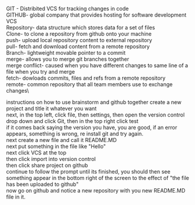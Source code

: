 GIT  - Distribited VCS for tracking changes in code\
GITHUB- global company that provides hosting for software development VCS\
Repository- data structure which stores data for a set of files\
Clone- to clone a repository from github onto your machine\
push- upload local repository content to external repository\
pull- fetch and download content from a remote repository\
Branch- lightweight movable pointer to a commit\
merge- allows you to merge git branches together\
merge conflict- caused when you have different changes to same line of a file when you try and merge\
fetch- dowloads commits, files and refs from a remote repository\
remote- common repository that all team members use to exchange changes\

instructions on how to use brainstorm and github together
create a new project and title it whatever you want\
next, in the top left, click file, then settings, then open the version control drop down and click Git, then in the top right click test\
if it comes back saying the version you have, you are good, if an error appears, something is wrong, re install git and try again.\
 next create a new file and call it README.MD\
next put something in the file like "Hello"\
next click VCS at the top\
then click import into version control\
then click share project on github\
continue to follow the prompt until its finished, you should then see something appear in the bottom right of the screen to the effect of "the file has been uploaded to github"\
now go on github and notice a new repository with you new README.MD file in it.
